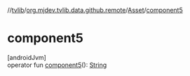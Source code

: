 //[tvlib](../../../index.md)/[org.mjdev.tvlib.data.github.remote](../index.md)/[Asset](index.md)/[component5](component5.md)

# component5

[androidJvm]\
operator fun [component5](component5.md)(): [String](https://kotlinlang.org/api/latest/jvm/stdlib/kotlin/-string/index.html)
